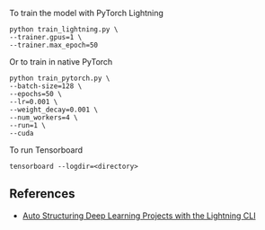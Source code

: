 To train the model with PyTorch Lightning

```
python train_lightning.py \
--trainer.gpus=1 \
--trainer.max_epoch=50
```

Or to train in native PyTorch
```
python train_pytorch.py \
--batch-size=128 \
--epochs=50 \
--lr=0.001 \
--weight_decay=0.001 \
--num_workers=4 \
--run=1 \
--cuda
```

To run Tensorboard 

```
tensorboard --logdir=<directory>
```

## References

- [Auto Structuring Deep Learning Projects with the Lightning CLI](https://devblog.pytorchlightning.ai/auto-structuring-deep-learning-projects-with-the-lightning-cli-9f40f1ef8b36)